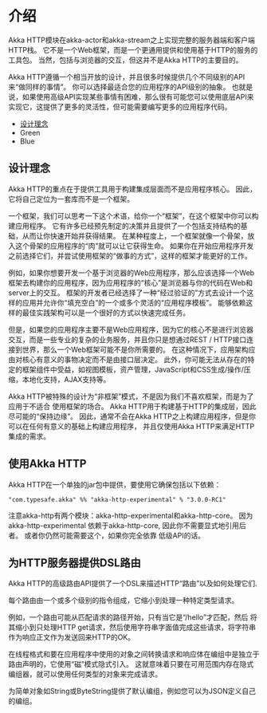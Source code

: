# 介绍

Akka HTTP模块在akka-actor和akka-stream之上实现完整的服务器端和客户端HTTP栈。
它不是一个Web框架，而是一个更通用提供和使用基于HTTP的服务的工具包。
当然，包括与浏览器的交互，但这并不是Akka HTTP的主要目的。

Akka HTTP遵循一个相当开放的设计，并且很多时候提供几个不同级别的API来“做同样的事情”。
你可以选择最适合您的应用程序的API级别的抽象。 也就是说，如果使用高级API实现某些事情有困难，那么很有可能您可以使用底层API来实现它，这提供了更多的灵活性，但可能需要编写更多的应用程序代码。

*   [设计理念](#1)
*   Green
*   Blue

## <div id="1"> 设计理念 </div>

Akka HTTP的重点在于提供工具用于构建集成层面而不是应用程序核心。 因此，它将自己定位为一套库而不是一个框架。

一个框架，我们可以思考一下这个术语，给你一个“框架”，在这个框架中你可以构建应用程序。 它有许多已经预先制定的决策并且提供了一个包括支持结构的基础，从而让你快速开始并获得结果。 在某种程度上，一个框架就像一个骨架，放入这个骨架的应用程序的“肉”就可以让它获得生命。 如果你在开始应用程序开发之前选择它们，并尝试使用框架的“做事的方式”，这样的框架才能更好的工作。

例如，如果你想要开发一个基于浏览器的Web应用程序，那么应该选择一个Web框架去构建你的应用程序，因为应用程序的“核心”是浏览器与你的代码在Web和server上的交互。 框架的开发者已经选择了一种“经过验证的”方式去设计一个这样的应用并允许你“填充空白”的一个或多个灵活的“应用程序模板”。 能够依赖这样的最佳实践架构可以是一个很好的方式以快速完成任务。

但是，如果您的应用程序主要不是Web应用程序，因为它的核心不是进行浏览器交互，而是一些专业的复杂的业务服务，并且你只是想通过REST / HTTP接口连接到世界，那么一个Web框架可能不是你所需要的。 在这种情况下，应用架构应由对核心有意义的事物决定而不是由接口层决定。 此外，你可能无法从存在的特定的框架组件中受益，如视图模板，资产管理，JavaScript和CSS生成/操作/压缩，本地化支持，AJAX支持等。

Akka HTTP被特殊的设计为“非框架”模式，不是因为我们不喜欢框架，而是为了应用于不适合
使用框架的场合。 Akka HTTP用于构建基于HTTP的集成层，因此尽可能的“保持边缘”。 因此，通常不会在Akka HTTP之上构建应用程序，但是你可以在任何有意义的基础上构建应用程序，
并且仅使用Akka HTTP来满足HTTP集成的需求。


## <div id="2"> 使用Akka HTTP </div>

Akka HTTP在一个单独的jar包中提供，要使用它确保包括以下依赖：

```
"com.typesafe.akka" %% "akka-http-experimental" % "3.0.0-RC1"
```

注意akka-http有两个模块：akka-http-experimental和akka-http-core。 因为akka-http-experimental
依赖于akka-http-core, 因此你不需要显式地引用后者。 或者你仍然可能需要这个，如果你完全依靠
低级API的话。

## <div id="3"> 为HTTP服务器提供DSL路由 </div>

Akka HTTP的高级路由API提供了一个DSL来描述HTTP“路由”以及如何处理它们.

每个路由由一个或多个级别的指令组成，它缩小到处理一种特定类型请求。

例如，一个路由可能从匹配请求的路径开始，只有当它是“/hello”才匹配，然后
将其缩小到只处理HTTP get请求，然后使用字符串字面值完成这些请求，将字符串作为响应正文作为发送回来HTTP的OK。


在线程格式和要在应用程序中使用的对象之间转换请求和响应体在编组中是独立于路由声明的，它使用“磁”模式隐式引入。
这就意味着只要在可用范围内存在隐式编组器，就可以使用任何类型的对象来完成请求。

为简单对象如String或ByteString提供了默认编组，例如您可以为JSON定义自己的编组。


